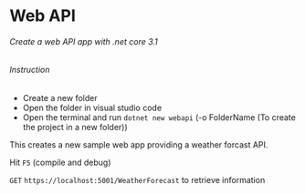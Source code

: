 # Web API
###### Create a web API app with .net core 3.1
###### Instruction
- Create a new folder
- Open the folder in visual studio code
- Open the terminal and run `dotnet new webapi` (-o FolderName (To create the project in a new folder))

This creates a new sample web app providing a weather forcast API.

Hit `F5` (compile and debug)

`GET` `https://localhost:5001/WeatherForecast` to retrieve information